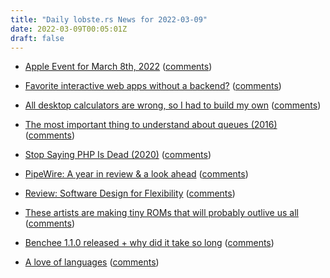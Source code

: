```yaml
---
title: "Daily lobste.rs News for 2022-03-09"
date: 2022-03-09T00:05:01Z
draft: false
---
```






- [Apple Event for March 8th, 2022](https://www.apple.com/apple-events/)
  ([comments](https://lobste.rs/s/wzafq4/apple_event_for_march_8th_2022))



- [Favorite interactive web apps without a backend?]()
  ([comments](https://lobste.rs/s/myieuw/favorite_interactive_web_apps_without))



- [All desktop calculators are wrong, so I had to build my own](https://chachatelier.fr/chalk/article/chalk.html)
  ([comments](https://lobste.rs/s/7k1q3h/all_desktop_calculators_are_wrong_so_i_had))



- [The most important thing to understand about queues (2016)](https://blog.danslimmon.com/2016/08/26/the-most-important-thing-to-understand-about-queues/)
  ([comments](https://lobste.rs/s/q7venf/most_important_thing_understand_about))



- [Stop Saying PHP Is Dead (2020)](https://medium.com/swlh/stop-saying-php-is-dead-9489ed7dc25e)
  ([comments](https://lobste.rs/s/ci13xs/stop_saying_php_is_dead_2020))



- [PipeWire: A year in review & a look ahead](https://www.collabora.com/news-and-blog/blog/2022/03/08/pipewire-a-year-in-review-look-ahead/)
  ([comments](https://lobste.rs/s/dnkol9/pipewire_year_review_look_ahead))



- [Review: Software Design for Flexibility](https://wozniak.ca//blog/2022/03/01/1/index.html)
  ([comments](https://lobste.rs/s/m6gnaq/review_software_design_for_flexibility))



- [These artists are making tiny ROMs that will probably outlive us all](https://www.theverge.com/22935074/hundred-rabbits-uxn-roms-preservation)
  ([comments](https://lobste.rs/s/jxuowv/these_artists_are_making_tiny_roms_will))



- [Benchee 1.1.0 released + why did it take so long](https://pragtob.wordpress.com/2022/03/08/benchee-1-1-0-released-why-did-it-take-so-long/)
  ([comments](https://lobste.rs/s/bogzqr/benchee_1_1_0_released_why_did_it_take_so))



- [A love of languages](https://derw.substack.com/p/a-love-of-languages)
  ([comments](https://lobste.rs/s/8ekfs9/love_languages))


